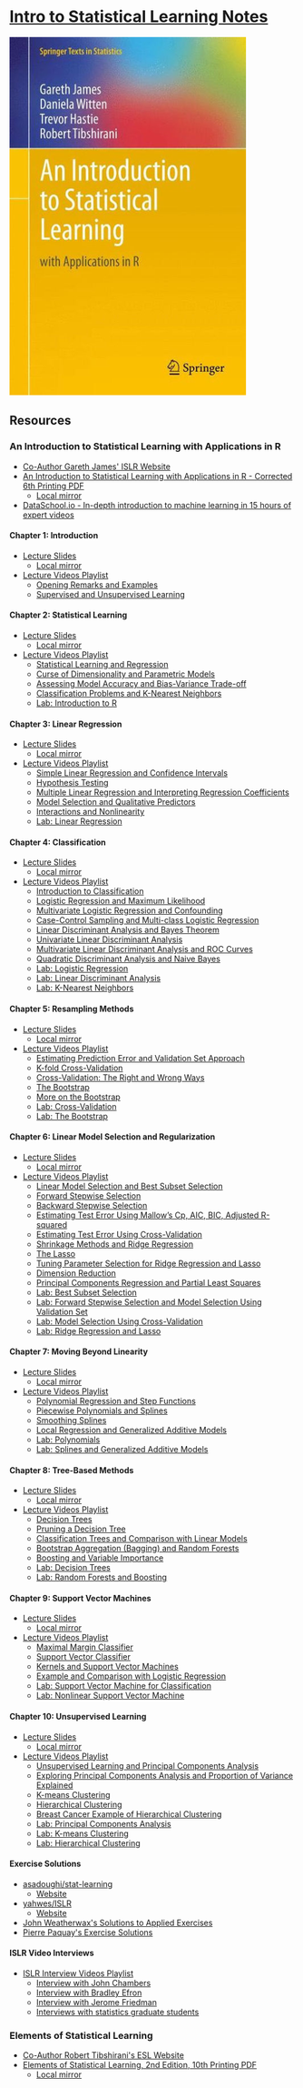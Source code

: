 # [Intro to Statistical Learning Notes][jekyll-site]

![An Introduction to Statistical Learning with Applications in R Cover][islr-cover]

## Resources

### An Introduction to Statistical Learning with Applications in R

- [Co-Author Gareth James' ISLR Website][gareth-james-usc-islr-site]
- [An Introduction to Statistical Learning with Applications in R - Corrected 6th Printing PDF][introduction-to-statistical-learning-6th-printing-pdf-remote]
  - [Local mirror][introduction-to-statistical-learning-6th-printing-pdf-local]
- [DataSchool.io - In-depth introduction to machine learning in 15 hours of expert videos][data-school-islr]

#### Chapter 1: Introduction

- [Lecture Slides][islr-chapter-1-slides]
  - [Local mirror][islr-chapter-1-slides-local]
- [Lecture Videos Playlist][islr-chapter-1-playlist]
  - [Opening Remarks and Examples][islr-chapter-1-video-1]
  - [Supervised and Unsupervised Learning][islr-chapter-1-video-2]

#### Chapter 2: Statistical Learning

- [Lecture Slides][islr-chapter-2-slides]
  - [Local mirror][islr-chapter-2-slides-local]
- [Lecture Videos Playlist][islr-chapter-2-playlist]
  - [Statistical Learning and Regression][islr-chapter-2-video-1]
  - [Curse of Dimensionality and Parametric Models][islr-chapter-2-video-2]
  - [Assessing Model Accuracy and Bias-Variance Trade-off][islr-chapter-2-video-3]
  - [Classification Problems and K-Nearest Neighbors][islr-chapter-2-video-4]
  - [Lab: Introduction to R][islr-chapter-2-video-5]

#### Chapter 3: Linear Regression

- [Lecture Slides][islr-chapter-3-slides]
  - [Local mirror][islr-chapter-3-slides-local]
- [Lecture Videos Playlist][islr-chapter-3-playlist]
  - [Simple Linear Regression and Confidence Intervals][islr-chapter-3-video-1]
  - [Hypothesis Testing][islr-chapter-3-video-2]
  - [Multiple Linear Regression and Interpreting Regression Coefficients][islr-chapter-3-video-3]
  - [Model Selection and Qualitative Predictors][islr-chapter-3-video-4]
  - [Interactions and Nonlinearity][islr-chapter-3-video-5]
  - [Lab: Linear Regression][islr-chapter-3-video-6]

#### Chapter 4: Classification

- [Lecture Slides][islr-chapter-4-slides]
  - [Local mirror][islr-chapter-4-slides-local]
- [Lecture Videos Playlist][islr-chapter-4-playlist]
  - [Introduction to Classification][islr-chapter-4-video-1]
  - [Logistic Regression and Maximum Likelihood][islr-chapter-4-video-2]
  - [Multivariate Logistic Regression and Confounding][islr-chapter-4-video-3]
  - [Case-Control Sampling and Multi-class Logistic Regression][islr-chapter-4-video-4]
  - [Linear Discriminant Analysis and Bayes Theorem][islr-chapter-4-video-5]
  - [Univariate Linear Discriminant Analysis][islr-chapter-4-video-6]
  - [Multivariate Linear Discriminant Analysis and ROC Curves][islr-chapter-4-video-7]
  - [Quadratic Discriminant Analysis and Naive Bayes][islr-chapter-4-video-8]
  - [Lab: Logistic Regression][islr-chapter-4-video-9]
  - [Lab: Linear Discriminant Analysis][islr-chapter-4-video-10]
  - [Lab: K-Nearest Neighbors][islr-chapter-4-video-11]

#### Chapter 5: Resampling Methods

- [Lecture Slides][islr-chapter-5-slides]
  - [Local mirror][islr-chapter-5-slides-local]
- [Lecture Videos Playlist][islr-chapter-5-playlist]
  - [Estimating Prediction Error and Validation Set Approach][islr-chapter-5-video-1]
  - [K-fold Cross-Validation][islr-chapter-5-video-2]
  - [Cross-Validation: The Right and Wrong Ways][islr-chapter-5-video-3]
  - [The Bootstrap][islr-chapter-5-video-4]
  - [More on the Bootstrap][islr-chapter-5-video-5]
  - [Lab: Cross-Validation][islr-chapter-5-video-6]
  - [Lab: The Bootstrap][islr-chapter-5-video-7]

#### Chapter 6: Linear Model Selection and Regularization

- [Lecture Slides][islr-chapter-6-slides]
  - [Local mirror][islr-chapter-6-slides-local]
- [Lecture Videos Playlist][islr-chapter-6-playlist]
  - [Linear Model Selection and Best Subset Selection][islr-chapter-6-video-1]
  - [Forward Stepwise Selection][islr-chapter-6-video-2]
  - [Backward Stepwise Selection][islr-chapter-6-video-3]
  - [Estimating Test Error Using Mallow’s Cp, AIC, BIC, Adjusted R-squared][islr-chapter-6-video-4]
  - [Estimating Test Error Using Cross-Validation][islr-chapter-6-video-5]
  - [Shrinkage Methods and Ridge Regression][islr-chapter-6-video-6]
  - [The Lasso][islr-chapter-6-video-7]
  - [Tuning Parameter Selection for Ridge Regression and Lasso][islr-chapter-6-video-8]
  - [Dimension Reduction][islr-chapter-6-video-9]
  - [Principal Components Regression and Partial Least Squares][islr-chapter-6-video-10]
  - [Lab: Best Subset Selection][islr-chapter-6-video-11]
  - [Lab: Forward Stepwise Selection and Model Selection Using Validation Set][islr-chapter-6-video-12]
  - [Lab: Model Selection Using Cross-Validation][islr-chapter-6-video-13]
  - [Lab: Ridge Regression and Lasso][islr-chapter-6-video-14]

#### Chapter 7: Moving Beyond Linearity

- [Lecture Slides][islr-chapter-7-slides]
  - [Local mirror][islr-chapter-7-slides-local]
- [Lecture Videos Playlist][islr-chapter-7-playlist]
  - [Polynomial Regression and Step Functions][islr-chapter-7-video-1]
  - [Piecewise Polynomials and Splines][islr-chapter-7-video-2]
  - [Smoothing Splines][islr-chapter-7-video-3]
  - [Local Regression and Generalized Additive Models][islr-chapter-7-video-4]
  - [Lab: Polynomials][islr-chapter-7-video-5]
  - [Lab: Splines and Generalized Additive Models][islr-chapter-7-video-6]

#### Chapter 8: Tree-Based Methods

- [Lecture Slides][islr-chapter-8-slides]
  - [Local mirror][islr-chapter-8-slides-local]
- [Lecture Videos Playlist][islr-chapter-8-playlist]
  - [Decision Trees][islr-chapter-8-video-1]
  - [Pruning a Decision Tree][islr-chapter-8-video-2]
  - [Classification Trees and Comparison with Linear Models][islr-chapter-8-video-3]
  - [Bootstrap Aggregation (Bagging) and Random Forests][islr-chapter-8-video-4]
  - [Boosting and Variable Importance][islr-chapter-8-video-5]
  - [Lab: Decision Trees][islr-chapter-8-video-6]
  - [Lab: Random Forests and Boosting][islr-chapter-8-video-7]

#### Chapter 9: Support Vector Machines

- [Lecture Slides][islr-chapter-9-slides]
  - [Local mirror][islr-chapter-9-slides-local]
- [Lecture Videos Playlist][islr-chapter-9-playlist]
  - [Maximal Margin Classifier][islr-chapter-9-video-1]
  - [Support Vector Classifier][islr-chapter-9-video-2]
  - [Kernels and Support Vector Machines][islr-chapter-9-video-3]
  - [Example and Comparison with Logistic Regression][islr-chapter-9-video-4]
  - [Lab: Support Vector Machine for Classification][islr-chapter-9-video-5]
  - [Lab: Nonlinear Support Vector Machine][islr-chapter-9-video-6]

#### Chapter 10: Unsupervised Learning

- [Lecture Slides][islr-chapter-10-slides]
  - [Local mirror][islr-chapter-10-slides-local]
- [Lecture Videos Playlist][islr-chapter-10-playlist]
  - [Unsupervised Learning and Principal Components Analysis][islr-chapter-10-video-1]
  - [Exploring Principal Components Analysis and Proportion of Variance Explained][islr-chapter-10-video-2]
  - [K-means Clustering][islr-chapter-10-video-3]
  - [Hierarchical Clustering][islr-chapter-10-video-4]
  - [Breast Cancer Example of Hierarchical Clustering][islr-chapter-10-video-5]
  - [Lab: Principal Components Analysis][islr-chapter-10-video-6]
  - [Lab: K-means Clustering][islr-chapter-10-video-7]
  - [Lab: Hierarchical Clustering][islr-chapter-10-video-8]

#### Exercise Solutions

- [asadoughi/stat-learning][asadoughi-stat-learning-github]
  - [Website][asadoughi-stat-learning-web]
- [yahwes/ISLR][yahwes-islr-github]
  - [Website][yahwes-islr-web]
- [John Weatherwax's Solutions to Applied Exercises][weatherwax-applied-solutions]
- [Pierre Paquay's Exercise Solutions][paquay-solutions]

#### ISLR Video Interviews

- [ISLR Interview Videos Playlist][islr-interviews-playlist]
  - [Interview with John Chambers][islr-interviews-video-1]
  - [Interview with Bradley Efron][islr-interviews-video-2]
  - [Interview with Jerome Friedman][islr-interviews-video-3]
  - [Interviews with statistics graduate students][islr-interviews-video-4]

### Elements of Statistical Learning

- [Co-Author Robert Tibshirani's ESL Website][robert-tibshirani-stanford-esl-site]
- [Elements of Statistical Learning, 2nd Edition, 10th Printing PDF][elements-of-statistical-learning-2nd-edition-10th-printing-pdf-remote]
  - [Local mirror][elements-of-statistical-learning-2nd-edition-10th-printing-pdf-local]

[gareth-james-usc-islr-site]: http://www-bcf.usc.edu/~gareth/ISL/index.html "An Introduction to Statistical Learning - USC.edu"
[introduction-to-statistical-learning-6th-printing-pdf-local]: pdf/islr-6th-printing.pdf "An Introduction to Statistical Learning with Applications in R - Corrected 6th Printing PDF"
[introduction-to-statistical-learning-6th-printing-pdf-remote]: http://www-bcf.usc.edu/~gareth/ISL/ISLR%20Sixth%20Printing.pdf "An Introduction to Statistical Learning with Applications in R - Corrected 6th Printing PDF"
[data-school-islr]: http://www.dataschool.io/15-hours-of-expert-machine-learning-videos/ "In-depth introduction to machine learning in 15 hours of expert videos -- dataschool.io"
[islr-cover]: images/ISLR.jpg "An Introduction to Statistical Learning with Applications in R Cover"

[robert-tibshirani-stanford-esl-site]: https://statweb.stanford.edu/~tibs/ElemStatLearn/ "Elements of Statistical Learning -- stanford.edu"
[elements-of-statistical-learning-2nd-edition-10th-printing-pdf-local]: pdf/esl-2nd-edition-10th-printing.pdf "Elements of Statistical Learning, 2nd Edition, 10th Printing PDF"
[elements-of-statistical-learning-2nd-edition-10th-printing-pdf-remote]: http://statweb.stanford.edu/~tibs/ElemStatLearn/printings/ESLII_print10.pdf "Elements of Statistical Learning, 2nd Edition, 10th Printing PDF"

[islr-chapter-1-slides]: https://lagunita.stanford.edu/c4x/HumanitiesScience/StatLearning/asset/introduction.pdf "ISLR: Chapter 1 - Slides"
[islr-chapter-1-slides-local]: pdf/islr-chapter-01-slides.pdf "ISLR: Chapter 1 - Slides"
[islr-chapter-1-playlist]: https://www.youtube.com/playlist?list=PL5-da3qGB5ICcUhueCyu25slvsGp8IDTa "ISLR: Chapter 1 - Lecture Videos Playlist"
[islr-chapter-1-video-1]: https://www.youtube.com/watch?v=2wLfFB_6SKI "ISLR: Chapter 1 - Opening Remarks and Examples"
[islr-chapter-1-video-2]: https://www.youtube.com/watch?v=LvaTokhYnDw "ISLR: Chapter 1 - Supervised and Unsupervised Learning"

[islr-chapter-2-slides]: https://class.stanford.edu/c4x/HumanitiesScience/StatLearning/asset/statistical_learning.pdf "ISLR: Chapter 2 - Slides"
[islr-chapter-2-slides-local]: pdf/islr-chapter-02-slides.pdf "ISLR: Chapter 2 - Slides"
[islr-chapter-2-playlist]: https://www.youtube.com/playlist?list=PL5-da3qGB5IDvuFPNoSqheihPOQNJpzyy "ISLR: Chapter 2 - Lecture Videos Playlist"
[islr-chapter-2-video-1]: https://www.youtube.com/watch?v=WjyuiK5taS8 "ISLR: Chapter 2 - Statistical Learning and Regression"
[islr-chapter-2-video-2]: https://www.youtube.com/watch?v=UvxHOkYQl8g "ISLR: Chapter 2 - Curse of Dimensionality and Parametric Models"
[islr-chapter-2-video-3]: https://www.youtube.com/watch?v=VusKAosxxyk "ISLR: Chapter 2 - Assessing Model Accuracy and Bias-Variance Trade-off"
[islr-chapter-2-video-4]: https://www.youtube.com/watch?v=vVj2itVNku4 "ISLR: Chapter 2 - Classification Problems and K-Nearest Neighbors"
[islr-chapter-2-video-5]: https://www.youtube.com/watch?v=jwBgGS_4RQA "ISLR: Chapter 2 - Lab: Introduction to R"

[islr-chapter-3-slides]: https://class.stanford.edu/c4x/HumanitiesScience/StatLearning/asset/linear_regression.pdf "ISLR: Chapter 3 - Slides"
[islr-chapter-3-slides-local]: pdf/islr-chapter-03-slides.pdf "ISLR: Chapter 3 - Slides"
[islr-chapter-3-playlist]: https://www.youtube.com/playlist?list=PL5-da3qGB5IBSSCPANhTgrw82ws7w_or9 "ISLR: Chapter 3 - Lecture Videos Playlist"
[islr-chapter-3-video-1]: https://www.youtube.com/watch?v=PsE9UqoWtS4 "ISLR: Chapter 3 - Simple Linear Regression and Confidence Intervals"
[islr-chapter-3-video-2]: https://www.youtube.com/watch?v=J6AdoiNUyWI "ISLR: Chapter 3 - Hypothesis Testing"
[islr-chapter-3-video-3]: https://www.youtube.com/watch?v=1hbCJyM9ccs "ISLR: Chapter 3 - Multiple Linear Regression and Interpreting Regression Coefficients"
[islr-chapter-3-video-4]: https://www.youtube.com/watch?v=3T6RXmIHbJ4 "ISLR: Chapter 3 - Model Selection and Qualitative Predictors"
[islr-chapter-3-video-5]: https://www.youtube.com/watch?v=IFzVxLv0TKQ "ISLR: Chapter 3 - Interactions and Nonlinearity"
[islr-chapter-3-video-6]: https://www.youtube.com/watch?v=5ONFqIk3RFg "ISLR: Chapter 3 - Lab: Linear Regression"

[islr-chapter-4-slides]: https://class.stanford.edu/c4x/HumanitiesScience/StatLearning/asset/classification.pdf "ISLR: Chapter 4 - Slides"
[islr-chapter-4-slides-local]: pdf/islr-chapter-04-slides.pdf "ISLR: Chapter 4 - Slides"
[islr-chapter-4-playlist]: https://www.youtube.com/playlist?list=PL5-da3qGB5IC4vaDba5ClatUmFppXLAhE "ISLR: Chapter 4 - Lecture Videos Playlist"
[islr-chapter-4-video-1]: https://www.youtube.com/watch?v=sqq21-VIa1c "ISLR: Chapter 4 - Introduction to Classification"
[islr-chapter-4-video-2]: https://www.youtube.com/watch?v=31Q5FGRnxt4 "ISLR: Chapter 4 - Logistic Regression and Maximum Likelihood"
[islr-chapter-4-video-3]: https://www.youtube.com/watch?v=MpX8rVv_u4E "ISLR: Chapter 4 - Multivariate Logistic Regression and Confounding"
[islr-chapter-4-video-4]: https://www.youtube.com/watch?v=GavRXXEHGqU "ISLR: Chapter 4 - Case-Control Sampling and Multiclass Logistic Regression"
[islr-chapter-4-video-5]: https://www.youtube.com/watch?v=RfrGiG1Hm3M "ISLR: Chapter 4 - Linear Discriminant Analysis and Bayes Theorem"
[islr-chapter-4-video-6]: https://www.youtube.com/watch?v=QG0pVJXT6EU "ISLR: Chapter 4 - Univariate Linear Discriminant Analysis"
[islr-chapter-4-video-7]: https://www.youtube.com/watch?v=X4VDZDp2vqw "ISLR: Chapter 4 - Multivariate Linear Discriminant Analysis and ROC Curves"
[islr-chapter-4-video-8]: https://www.youtube.com/watch?v=6FiNGTYAOAA "ISLR: Chapter 4 - Quadratic Discriminant Analysis and Naive Bayes"
[islr-chapter-4-video-9]: https://www.youtube.com/watch?v=TxvEVc8YNlU "ISLR: Chapter 4 - Lab: Logistic Regression"
[islr-chapter-4-video-10]: https://www.youtube.com/watch?v=2cl7JiPzkBY "ISLR: Chapter 4 - Lab: Linear Discriminant Analysis"
[islr-chapter-4-video-11]: https://www.youtube.com/watch?v=9TVVF7CS3F4 "ISLR: Chapter 4 - Lab: K-Nearest Neighbors"

[islr-chapter-5-slides]: https://class.stanford.edu/c4x/HumanitiesScience/StatLearning/asset/cv_boot.pdf "ISLR: Chapter 5 - Slides"
[islr-chapter-5-slides-local]: pdf/islr-chapter-05-slides.pdf "ISLR: Chapter 5 - Slides"
[islr-chapter-5-playlist]: https://www.youtube.com/playlist?list=PL5-da3qGB5IA6E6ZNXu7dp89_uv8yocmf "ISLR: Chapter 5 - Lecture Videos Playlist"
[islr-chapter-5-video-1]: https://www.youtube.com/watch?v=_2ij6eaaSl0 "ISLR: Chapter 5 - Estimating Prediction Error and Validation Set Approach"
[islr-chapter-5-video-2]: https://www.youtube.com/watch?v=nZAM5OXrktY "ISLR: Chapter 5 - K-fold Cross-Validation"
[islr-chapter-5-video-3]: https://www.youtube.com/watch?v=S06JpVoNaA0 "ISLR: Chapter 5 - Cross-Validation: The Right and Wrong Ways"
[islr-chapter-5-video-4]: https://www.youtube.com/watch?v=p4BYWX7PTBM "ISLR: Chapter 5 - The Bootstrap"
[islr-chapter-5-video-5]: https://www.youtube.com/watch?v=BzHz0J9a6k0 "ISLR: Chapter 5 - More on the Bootstrap"
[islr-chapter-5-video-6]: https://www.youtube.com/watch?v=6dSXlqHAoMk "ISLR: Chapter 5 - Lab: Cross-Validation"
[islr-chapter-5-video-7]: https://www.youtube.com/watch?v=YVSmsWoBKnA "ISLR: Chapter 5 - Lab: The Bootstrap"

[islr-chapter-6-slides]: https://class.stanford.edu/c4x/HumanitiesScience/StatLearning/asset/model_selection.pdf "ISLR: Chapter 6 - Slides"
[islr-chapter-6-slides-local]: pdf/islr-chapter-06-slides.pdf "ISLR: Chapter 6 - Slides"
[islr-chapter-6-playlist]: https://www.youtube.com/playlist?list=PL5-da3qGB5IB-Xdpj_uXJpLGiRfv9UVXI "ISLR: Chapter 6 - Lecture Videos Playlist"
[islr-chapter-6-video-1]: https://www.youtube.com/watch?v=91si52nk3LA" "ISLR: Chapter 6 - Linear Model Selection and Best Subset Selection"
[islr-chapter-6-video-2]: https://www.youtube.com/watch?v=nLpJd_iKmrE" "ISLR: Chapter 6 - Forward Stepwise Selection"
[islr-chapter-6-video-3]: https://www.youtube.com/watch?v=NJhMSpI2Uj8" "ISLR: Chapter 6 - Backward Stepwise Selection"
[islr-chapter-6-video-4]: https://www.youtube.com/watch?v=LkifE44myLc" "ISLR: Chapter 6 - Estimating Test Error Using Mallow’s Cp, AIC, BIC, Adjusted R-squared"
[islr-chapter-6-video-5]: https://www.youtube.com/watch?v=3p9JNaJCOb4" "ISLR: Chapter 6 - Estimating Test Error Using Cross-Validation"
[islr-chapter-6-video-6]: https://www.youtube.com/watch?v=cSKzqb0EKS0" "ISLR: Chapter 6 - Shrinkage Methods and Ridge Regression"
[islr-chapter-6-video-7]: https://www.youtube.com/watch?v=A5I1G1MfUmA" "ISLR: Chapter 6 - The Lasso"
[islr-chapter-6-video-8]: https://www.youtube.com/watch?v=xMKVUstjXBE" "ISLR: Chapter 6 - Tuning Parameter Selection for Ridge Regression and Lasso"
[islr-chapter-6-video-9]: https://www.youtube.com/watch?v=QlyROnAjnEk" "ISLR: Chapter 6 - Dimension Reduction"
[islr-chapter-6-video-10]: https://www.youtube.com/watch?v=eYxwWGJcOfw" "ISLR: Chapter 6 - Principal Components Regression and Partial Least Squares"
[islr-chapter-6-video-11]: https://www.youtube.com/watch?v=3kwdDGnV8MM" "ISLR: Chapter 6 - Lab: Best Subset Selection"
[islr-chapter-6-video-12]: https://www.youtube.com/watch?v=mv-vdysZIb4" "ISLR: Chapter 6 - Lab: Forward Stepwise Selection and Model Selection Using Validation Set"
[islr-chapter-6-video-13]: https://www.youtube.com/watch?v=F8MMHCCoALU" "ISLR: Chapter 6 - Lab: Model Selection Using Cross-Validation"
[islr-chapter-6-video-14]: https://www.youtube.com/watch?v=1REe3qSotx8" "ISLR: Chapter 6 - Lab: Ridge Regression and Lasso"

[islr-chapter-7-slides]: https://class.stanford.edu/c4x/HumanitiesScience/StatLearning/asset/nonlinear.pdf "ISLR: Chapter 7 - Slides"
[islr-chapter-7-slides-local]: pdf/islr-chapter-07-slides.pdf "ISLR: Chapter 7 - Slides"
[islr-chapter-7-playlist]: https://www.youtube.com/playlist?list=PL5-da3qGB5IBn84fvhh-u2MU80jvo8OoR "ISLR: Chapter 7 - Lecture Videos Playlist"
[islr-chapter-7-video-1]: https://www.youtube.com/watch?v=gtXQXA7qF3c "ISLR: Chapter 7 - Polynomial Regression and Step Functions"
[islr-chapter-7-video-2]: https://www.youtube.com/watch?v=7ZIqzTNB8lk "ISLR: Chapter 7 - Piecewise Polynomials and Splines"
[islr-chapter-7-video-3]: https://www.youtube.com/watch?v=mxXHJa1DsWQ "ISLR: Chapter 7 - Smoothing Splines"
[islr-chapter-7-video-4]: https://www.youtube.com/watch?v=N2hBXqPiegQ "ISLR: Chapter 7 - Local Regression and Generalized Additive Models"
[islr-chapter-7-video-5]: https://www.youtube.com/watch?v=uQBnDGu6TYU "ISLR: Chapter 7 - Lab: Polynomials"
[islr-chapter-7-video-6]: https://www.youtube.com/watch?v=DCn83aXXuHc "ISLR: Chapter 7 - Lab: Splines and Generalized Additive Models"

[islr-chapter-8-slides]: https://class.stanford.edu/c4x/HumanitiesScience/StatLearning/asset/trees.pdf "ISLR: Chapter 8 - Slides"
[islr-chapter-8-slides-local]: pdf/islr-chapter-08-slides.pdf "ISLR: Chapter 8 - Slides"
[islr-chapter-8-playlist]: https://www.youtube.com/playlist?list=PL5-da3qGB5IB23TLuA8ZgVGC8hV8ZAdGh "ISLR: Chapter 8 - Lecture Videos Playlist"
[islr-chapter-8-video-1]: https://www.youtube.com/watch?v=6ENTbK3yQUQ "ISLR: Chapter 8 - Decision Trees"
[islr-chapter-8-video-2]: https://www.youtube.com/watch?v=GfPR7Xhdokc "ISLR: Chapter 8 - Pruning a Decision Tree"
[islr-chapter-8-video-3]: https://www.youtube.com/watch?v=hPEJoITBbQ4 "ISLR: Chapter 8 - Classification Trees and Comparison with Linear Models"
[islr-chapter-8-video-4]: https://www.youtube.com/watch?v=lq_xzBRIWm4 "ISLR: Chapter 8 - Bootstrap Aggregation (Bagging) and Random Forests"
[islr-chapter-8-video-5]: https://www.youtube.com/watch?v=U3MdBNysk9w "ISLR: Chapter 8 - Boosting and Variable Importance"
[islr-chapter-8-video-6]: https://www.youtube.com/watch?v=0wZUXtvAtDc "ISLR: Chapter 8 - Lab: Decision Trees"
[islr-chapter-8-video-7]: https://www.youtube.com/watch?v=IY7oWGXb77o "ISLR: Chapter 8 - Lab: Random Forests and Boosting"

[islr-chapter-9-slides]: https://class.stanford.edu/c4x/HumanitiesScience/StatLearning/asset/svm.pdf "ISLR: Chapter 9 - Slides"
[islr-chapter-9-slides-local]: pdf/islr-chapter-09-slides.pdf "ISLR: Chapter 9 - Slides"
[islr-chapter-9-playlist]: https://www.youtube.com/playlist?list=PL5-da3qGB5IDl6MkmovVdZwyYOhpCxo5o "ISLR: Chapter 9 - Lecture Videos Playlist"
[islr-chapter-9-video-1]: https://www.youtube.com/watch?v=QpbynqiTCsY "ISLR: Chapter 9 - Maximal Margin Classifier"
[islr-chapter-9-video-2]: https://www.youtube.com/watch?v=xKsTsGE7KpI "ISLR: Chapter 9 - Support Vector Classifier"
[islr-chapter-9-video-3]: https://www.youtube.com/watch?v=dm32QvCW7wE "ISLR: Chapter 9 - Kernels and Support Vector Machines"
[islr-chapter-9-video-4]: https://www.youtube.com/watch?v=mI18GD4_ysE "ISLR: Chapter 9 - Example and Comparison with Logistic Regression"
[islr-chapter-9-video-5]: https://www.youtube.com/watch?v=qhyyufR0930 "ISLR: Chapter 9 - Lab: Support Vector Machine for Classification"
[islr-chapter-9-video-6]: https://www.youtube.com/watch?v=L3n2VF7yKkk "ISLR: Chapter 9 - Lab: Nonlinear Support Vector Machine"

[islr-chapter-10-slides]: https://class.stanford.edu/c4x/HumanitiesScience/StatLearning/asset/unsupervised.pdf "ISLR: Chapter 10 - Slides"
[islr-chapter-10-slides-local]: pdf/islr-chapter-10-slides.pdf "ISLR: Chapter 10 - Slides"
[islr-chapter-10-playlist]: https://www.youtube.com/playlist?list=PL5-da3qGB5IBC-MneTc9oBZz0C6kNJ-f2 "ISLR: Chapter 10 - Lecture Videos Playlist"
[islr-chapter-10-video-1]: https://www.youtube.com/watch?v=ipyxSYXgzjQ "ISLR: Chapter 10 - Unsupervised Learning and Principal Components Analysis"
[islr-chapter-10-video-2]: https://www.youtube.com/watch?v=dbuSGWCgdzw "ISLR: Chapter 10 - Exploring Principal Components Analysis and Proportion of Variance Explained"
[islr-chapter-10-video-3]: https://www.youtube.com/watch?v=aIybuNt9ps4 "ISLR: Chapter 10 - K-means Clustering"
[islr-chapter-10-video-4]: https://www.youtube.com/watch?v=Tuuc9Y06tAc "ISLR: Chapter 10 - Hierarchical Clustering"
[islr-chapter-10-video-5]: https://www.youtube.com/watch?v=yUJcTpWNY_o "ISLR: Chapter 10 - Breast Cancer Example of Hierarchical Clustering"
[islr-chapter-10-video-6]: https://www.youtube.com/watch?v=lFHISDj_4EQ "ISLR: Chapter 10 - Lab: Principal Components Analysis"
[islr-chapter-10-video-7]: https://www.youtube.com/watch?v=YDubYJsZ9iM "ISLR: Chapter 10 - Lab: K-means Clustering"
[islr-chapter-10-video-8]: https://www.youtube.com/watch?v=4u3zvtfqb7w "ISLR: Chapter 10 - Lab: Hierarchical Clustering"

[islr-interviews-playlist]: https://www.youtube.com/playlist?list=PL5-da3qGB5IC8_kWZXDcmLx7_n4RTBkAS "ISLR: Video Interviews Playlist"
[islr-interviews-video-1]: https://www.youtube.com/watch?v=jk9S3RTAl38 "ISLR: Interview with John Chambers"
[islr-interviews-video-2]: https://www.youtube.com/watch?v=6l9V1sINzhE "ISLR: Interview with Bradley Efron"
[islr-interviews-video-3]: https://www.youtube.com/watch?v=79tR7BvYE6w "ISLR: Interview with Jerome Friedman"
[islr-interviews-video-4]: https://www.youtube.com/watch?v=MEMGOlJxxz0 "ISLR: Interviews with statistics graduate students"

[asadoughi-stat-learning-github]: https://github.com/asadoughi/stat-learning "ISLR notes and exercise attempts -- GitHub"
[asadoughi-stat-learning-web]: http://blog.princehonest.com/stat-learning/ "ISLR notes and exercise attempts -- blog.princehonest.com"
[paquay-solutions]: https://rpubs.com/ppaquay/ "Pierre Paquay's Exercise Solutions -- RPubs"
[weatherwax-applied-solutions]: http://www.waxworksmath.com/Authors/G_M/James/james.html "John Weatherwax's Solutions to Applied Exercises"
[yahwes-islr-github]: https://github.com/yahwes/ISLR "ISLR student solutions -- GitHub"
[yahwes-islr-web]: https://yahwes.github.io/ISLR/ "ISLR student solutions -- yahwes.github.io"

[jekyll-site]: https://tdg5.github.io/stats-learning-notes/ "stats-learning-notes -- tdg5.github.io"
